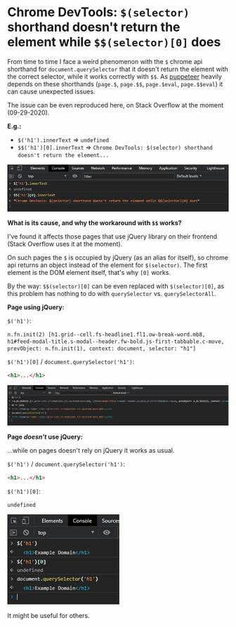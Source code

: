 # Chrome DevTools: `$(selector)` shorthand doesn't return the element while `$$(selector)[0]` does

From time to time I face a weird phenomenon with the `$` chrome api shorthand for `document.querySelector` that it doesn't return the element with the correct selector, while it works correctly with `$$`. As [puppeteer][1] heavily depends on these shorthands (`page.$`, `page.$$`, `page.$eval`, `page.$$eval`) it can cause unexpected issues.

The issue can be even reproduced here, on Stack Overflow at the moment (09-29-2020).

**E.g.:**

- `$('h1').innerText` => `undefined`
- `$$('h1')[0].innerText` => `Chrome DevTools: $(selector) shorthand doesn't return the element...`

![](/img/blog/devtools-dollar-shorthand-jquery-01.png)

**What is its cause, and why the workaround with `$$` works?**

[1]: https://github.com/puppeteer/puppeteer
[2]: https://i.stack.imgur.com/CWpUc.png

I've found it affects those pages that use jQuery library on their frontend (Stack Overflow uses it at the moment).

On such pages the `$` is occupied by jQuery (as an alias for itself), so chrome api returns an object instead of the element for `$(selector)`. The first element is the DOM element itself, that's why `[0]` works.

By the way: `$$(selector)[0]` can be even replaced with `$(selector)[0]`, as this problem has nothing to do with `querySelector` vs. `querySelectorAll`.

**Page using jQuery:**

`$('h1')`:

```markup
n.fn.init(2) [h1.grid--cell.fs-headline1.fl1.ow-break-word.mb8, h1#feed-modal-title.s-modal--header.fw-bold.js-first-tabbable.c-move, prevObject: n.fn.init(1), context: document, selector: "h1"]
```

`$('h1')[0]` / `document.querySelector('h1')`:

```html
<h1>...</h1>
```

![](/img/blog/devtools-dollar-shorthand-jquery-02.png)

**Page _doesn't_ use jQuery:**

...while on pages doesn't rely on jQuery it works as usual.

`$('h1')` / `document.querySelector('h1')`:

```html
<h1>...</h1>
```

`$('h1')[0]`:

```markup
undefined
```

![](/img/blog/devtools-dollar-shorthand-jquery-03.png)

It might be useful for others.

[3]: https://i.stack.imgur.com/jGdhu.png
[4]: https://i.stack.imgur.com/sGh2n.png
